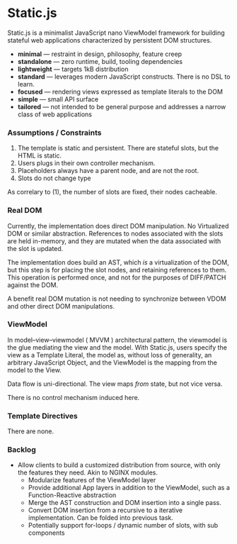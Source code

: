 # Static.js

Static.js is a minimalist JavaScript nano ViewModel framework for building stateful web applications
characterized by persistent DOM structures.

- **minimal** — restraint in design, philosophy, feature creep
- **standalone** — zero runtime, build, tooling dependencies
- **lightweight** — targets 1kB distribution
- **standard** — leverages modern JavaScript constructs. There is no DSL to learn.
- **focused** — rendering views expressed as template literals to the DOM
- **simple** — small API surface
- **tailored** — not intended to be general purpose and addresses a narrow class of web applications

### Assumptions / Constraints

1. The template is static and persistent. There are stateful slots, but the HTML is static.
2. Users plugs in their own controller mechanism.
3. Placeholders always have a parent node, and are not the root.
4. Slots do not change type

As correlary to (1), the number of slots are fixed, their nodes cacheable.

### Real DOM

Currently, the implementation does direct DOM manipulation. No Virtualized DOM or similar abstraction.
References to nodes associated with the slots are held in-memory, and they are mutated when
the data associated with the slot is updated.

The implementation does build an AST, which *is* a virtualization of the DOM, but this step is
for placing the slot nodes, and retaining references to them. This operation is performed once, and
not for the purposes of DIFF/PATCH against the DOM.

A benefit real DOM mutation is not needing to synchronize between VDOM and other direct DOM
manipulations.

### ViewModel

In model–view–viewmodel ( MVVM ) architectural pattern, the viewmodel is the glue mediating the
view and the model. With Static.js, users specify the view as a Template Literal, the model as,
without loss of generality, an arbitrary JavaScript Object, and the ViewModel is the mapping
from the model to the View.

Data flow is uni-directional. The view maps *from* state, but not vice versa.

There is no control mechanism induced here.

### Template Directives

There are none.

### Backlog
- Allow clients to build a customized distribution from source, with only the features they need. Akin to NGINX modules.
   - Modularize features of the ViewModel layer
   - Provide additional App layers in addition to the ViewModel, such as a Function-Reactive abstraction
   - Merge the AST construction and DOM insertion into a single pass.
   - Convert DOM insertion from a recursive to a iterative implementation. Can be folded into previous task.
   - Potentially support for-loops / dynamic number of slots, with sub components

